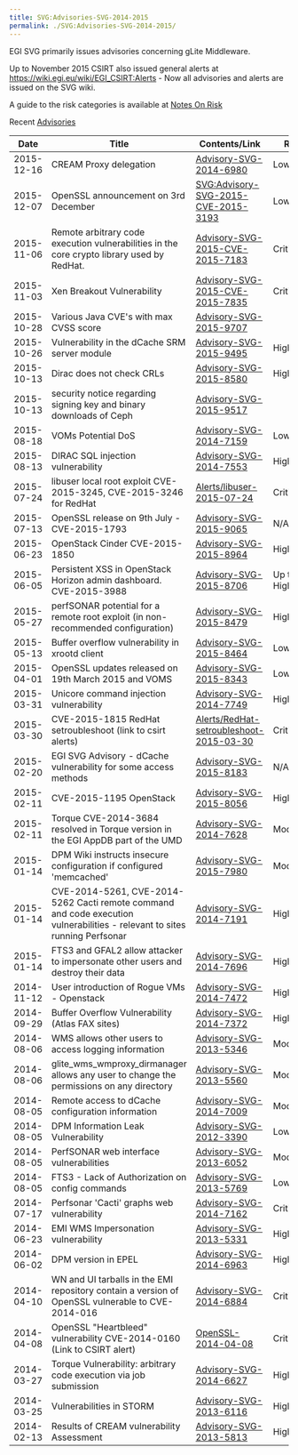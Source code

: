 ```yaml
---
title: SVG:Advisories-SVG-2014-2015
permalink: ./SVG:Advisories-SVG-2014-2015/
---
```


EGI SVG primarily issues advisories concerning gLite Middleware.

Up to November 2015 CSIRT also issued general alerts at
<https://wiki.egi.eu/wiki/EGI_CSIRT:Alerts> - Now all advisories and alerts are
issued on the SVG wiki.

A guide to the risk categories is available at
[Notes On Risk](https://wiki.egi.eu/wiki/SVG:Notes_On_Risk)

Recent [Advisories](./index.md)

| Date       | Title                                                                                                                      | Contents/Link                                                                                                            | Risk       | Status |
| ---------- | -------------------------------------------------------------------------------------------------------------------------- | ------------------------------------------------------------------------------------------------------------------------ | ---------- | ------ |
| 2015-12-16 | CREAM Proxy delegation                                                                                                     | [Advisory-SVG-2014-6980](./2014/SVG:Advisory-SVG-2014-6980.md)                                                           | Low        | Fixed  |
| 2015-12-07 | OpenSSL announcement on 3rd December                                                                                       | [SVG:Advisory-SVG-2015-CVE-2015-3193](./2015/SVG:Advisory-SVG-2015-CVE-2015-3193.md)                                     | Low        | Fixed  |
| 2015-11-06 | Remote arbitrary code execution vulnerabilities in the core crypto library used by RedHat.                                 | [Advisory-SVG-2015-CVE-2015-7183](./2015/SVG:Advisory-SVG-2015-CVE-2015-7183.md)                                         | Critical   | Fixed  |
| 2015-11-03 | Xen Breakout Vulnerability                                                                                                 | [Advisory-SVG-2015-CVE-2015-7835](./2015/SVG:Advisory-SVG-2015-CVE-2015-7835.md)                                         | Critical   | Fixed  |
| 2015-10-28 | Various Java CVE's with max CVSS score                                                                                     | [Advisory-SVG-2015-9707](./2015/SVG:Advisory-SVG-2015-9707.md)                                                           |            | Fixed  |
| 2015-10-26 | Vulnerability in the dCache SRM server module                                                                              | [Advisory-SVG-2015-9495](./2015/SVG:Advisory-SVG-2015-9495.md)                                                           | High       | Fixed  |
| 2015-10-13 | Dirac does not check CRLs                                                                                                  | [Advisory-SVG-2015-8580](./2015/SVG:Advisory-SVG-2015-8580.md)                                                           | High       | Fixed  |
| 2015-10-13 | security notice regarding signing key and binary downloads of Ceph                                                         | [Advisory-SVG-2015-9517](./2015/SVG:Advisory-SVG-2015-9517.md)                                                           |            |        |
| 2015-08-18 | VOMs Potential DoS                                                                                                         | [Advisory-SVG-2014-7159](./2014/SVG:Advisory-SVG-2014-7159.md)                                                           | Low        | Fixed  |
| 2015-08-13 | DIRAC SQL injection vulnerability                                                                                          | [Advisory-SVG-2014-7553](./2014/SVG:Advisory-SVG-2014-7553.md)                                                           | High       | Fixed  |
| 2015-07-24 | libuser local root exploit CVE-2015-3245, CVE-2015-3246 for RedHat                                                         | [Alerts/libuser-2015-07-24](https://wiki.egi.eu/wiki/EGI_CSIRT:Alerts/libuser-2015-07-24)                             | Critical   | Fixed  |
| 2015-07-13 | OpenSSL release on 9th July - CVE-2015-1793                                                                                | [Advisory-SVG-2015-9065](./2015/SVG:Advisory-SVG-2015-9065.md)                                                           | N/A        | Fixed  |
| 2015-06-23 | OpenStack Cinder CVE-2015-1850                                                                                             | [Advisory-SVG-2015-8964](./2015/SVG:Advisory-SVG-2015-8964.md)                                                           | High       | Fixed  |
| 2015-06-05 | Persistent XSS in OpenStack Horizon admin dashboard. CVE-2015-3988                                                         | [Advisory-SVG-2015-8706](./2015/SVG:Advisory-SVG-2015-8706.md)                                                           | Up to High | Fixed  |
| 2015-05-27 | perfSONAR potential for a remote root exploit (in non-recommended configuration)                                           | [Advisory-SVG-2015-8479](./2015/SVG:Advisory-SVG-2015-8479.md)                                                           | High       | Fixed  |
| 2015-05-13 | Buffer overflow vulnerability in xrootd client                                                                             | [Advisory-SVG-2015-8464](./2015/SVG:Advisory-SVG-2015-8464.md)                                                           | Low        | Fixed  |
| 2015-04-01 | OpenSSL updates released on 19th March 2015 and VOMS                                                                       | [Advisory-SVG-2015-8343](./2015/SVG:Advisory-SVG-2015-8343.md)                                                           | Low        | Fixed  |
| 2015-03-31 | Unicore command injection vulnerability                                                                                    | [Advisory-SVG-2014-7749](./2014/SVG:Advisory-SVG-2014-7749.md)                                                           | High       | Fixed  |
| 2015-03-30 | CVE-2015-1815 RedHat setroubleshoot (link to csirt alerts)                                                                 | [Alerts/RedHat-setroubleshoot-2015-03-30](https://wiki.egi.eu/wiki/EGI_CSIRT:Alerts/RedHat-setroubleshoot-2015-03-30) | Critical   | Fixed  |
| 2015-02-20 | EGI SVG Advisory - dCache vulnerability for some access methods                                                            | [Advisory-SVG-2015-8183](./2015/SVG:Advisory-SVG-2015-8183.md)                                                           | N/A        | Fixed  |
| 2015-02-11 | CVE-2015-1195 OpenStack                                                                                                    | [Advisory-SVG-2015-8056](./2015/SVG:Advisory-SVG-2015-8056.md)                                                           | High       | Fixed  |
| 2015-02-11 | Torque CVE-2014-3684 resolved in Torque version in the EGI AppDB part of the UMD                                           | [Advisory-SVG-2014-7628](./2014/SVG:Advisory-SVG-2014-7628.md)                                                           | Moderate   | Fixed  |
| 2015-01-14 | DPM Wiki instructs insecure configuration if configured 'memcached'                                                        | [Advisory-SVG-2015-7980](./2015/SVG:Advisory-SVG-2015-7980.md)                                                           | Moderate   | Fixed  |
| 2015-01-14 | CVE-2014-5261, CVE-2014-5262 Cacti remote command and code execution vulnerabilities - relevant to sites running Perfsonar | [Advisory-SVG-2014-7191](./2014/SVG:Advisory-SVG-2014-7191.md)                                                           | High       | Fixed  |
| 2015-01-14 | FTS3 and GFAL2 allow attacker to impersonate other users and destroy their data                                            | [Advisory-SVG-2014-7696](./2014/SVG:Advisory-SVG-2014-7696.md)                                                           | High       | Fixed  |
| 2014-11-12 | User introduction of Rogue VMs - Openstack                                                                                 | [Advisory-SVG-2014-7472](./2014/SVG:Advisory-SVG-2014-7472.md)                                                           | High       | Fixed  |
| 2014-09-29 | Buffer Overflow Vulnerability (Atlas FAX sites)                                                                            | [Advisory-SVG-2014-7372](./2014/SVG:Advisory-SVG-2014-7372.md)                                                           | High       | Fixed  |
| 2014-08-06 | WMS allows other users to access logging information                                                                       | [Advisory-SVG-2013-5346](./2013/SVG:Advisory-SVG-2013-5346.md)                                                           | Moderate   | Fixed  |
| 2014-08-06 | glite_wms_wmproxy_dirmanager allows any user to change the permissions on any directory                                    | [Advisory-SVG-2013-5560](./2013/SVG:Advisory-SVG-2013-5560.md)                                                           | Moderate   | Fixed  |
| 2014-08-05 | Remote access to dCache configuration information                                                                          | [Advisory-SVG-2014-7009](./2014/SVG:Advisory-SVG-2014-7009.md)                                                           | Moderate   | Fixed  |
| 2014-08-05 | DPM Information Leak Vulnerability                                                                                         | [Advisory-SVG-2012-3390](./2012/SVG:Advisory-SVG-2012-3390.md)                                                           | Low        | Fixed  |
| 2014-08-05 | PerfSONAR web interface vulnerabilities                                                                                    | [Advisory-SVG-2013-6052](./2013/SVG:Advisory-SVG-2013-6052.md)                                                           | Moderate   | Fixed  |
| 2014-08-05 | FTS3 - Lack of Authorization on config commands                                                                            | [Advisory-SVG-2013-5769](./2013/SVG:Advisory-SVG-2013-5769.md)                                                           | Low        | Fixed  |
| 2014-07-17 | Perfsonar 'Cacti' graphs web vulnerability                                                                                 | [Advisory-SVG-2014-7162](./2014/SVG:Advisory-SVG-2014-7162.md)                                                           | Critical   | Fixed  |
| 2014-06-23 | EMI WMS Impersonation vulnerability                                                                                        | [Advisory-SVG-2013-5331](./2013/SVG:Advisory-SVG-2013-5331.md)                                                           | High       | Fixed  |
| 2014-06-02 | DPM version in EPEL                                                                                                        | [Advisory-SVG-2014-6963](./2014/SVG:Advisory-SVG-2014-6963.md)                                                           | High       | Fixed  |
| 2014-04-10 | WN and UI tarballs in the EMI repository contain a version of OpenSSL vulnerable to CVE-2014-016                           | [Advisory-SVG-2014-6884](./2014/SVG:Advisory-SVG-2014-6884.md)                                                           | Critical   | Fixed  |
| 2014-04-08 | OpenSSL "Heartbleed" vulnerability CVE-2014-0160 (Link to CSIRT alert)                                                     | [OpenSSL-2014-04-08](https://wiki.egi.eu/wiki/EGI_CSIRT:Alerts/OpenSSL-2014-04-08)                                    | Critical   | Fixed  |
| 2014-03-27 | Torque Vulnerability: arbitrary code execution via job submission                                                          | [Advisory-SVG-2014-6627](./2014/SVG:Advisory-SVG-2014-6627.md)                                                           | High       | Fixed  |
| 2014-03-25 | Vulnerabilities in STORM                                                                                                   | [Advisory-SVG-2013-6116](./2013/SVG:Advisory-SVG-2013-6116.md)                                                           | High       | Fixed  |
| 2014-02-13 | Results of CREAM vulnerability Assessment                                                                                  | [Advisory-SVG-2013-5813](./2013/SVG:Advisory-SVG-2013-5813.md)                                                           | High       | Fixed  |
